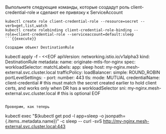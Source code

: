 Выпольните следующие команды, которые создадут роль client-credential-role и сделают ее привязку к ServiceAccount

```
kubectl create role client-credential-role --resource=secret --verb=get,list,watch
kubectl create rolebinding client-credential-role-binding --role=client-credential-role --serviceaccount=default:sleep
```{{execute}}

Создадим объект DestinationRule

```
kubectl apply -f - <<EOF
apiVersion: networking.istio.io/v1alpha3
kind: DestinationRule
metadata:
  name: originate-mtls-for-nginx
spec:
  workloadSelector:
    matchLabels:
      app: sleep
  host: my-nginx.mesh-external.svc.cluster.local
  trafficPolicy:
    loadBalancer:
      simple: ROUND_ROBIN
    portLevelSettings:
    - port:
        number: 443
      tls:
        mode: MUTUAL
        credentialName: client-credential # this must match the secret created earlier to hold client certs, and works only when DR has a workloadSelector
        sni: my-nginx.mesh-external.svc.cluster.local # this is optional
EOF
```{{execute}}

Проверим, как теперь

```
kubectl exec "$(kubectl get pod -l app=sleep -o jsonpath={.items..metadata.name})" -c sleep -- curl -svS http://my-nginx.mesh-external.svc.cluster.local:443
```{{execute}}


